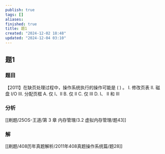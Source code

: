 ```yaml
---
publish: true
tags: []
aliases: 
finished: true
title: 题1
created: "2024-12-02 18:48"
updated: "2024-12-04 03:10"
---
```

## 题1
### 题目
【2011】在缺页处理过程中，操作系统执行的操作可能是 ( ) 。
I. 修改页表 
II. 磁盘 I/O 
III. 分配页框
A. 仅 I、II 
B. 仅 II 
C. 仅 III 
D. I、 II 和 III
### 分析
[[刷题/25OS-王道/第 3 章 内存管理/3.2 虚拟内存管理/题43]]
### 解
[[刷题/408历年真题解析/2011年408真题操作系统篇/题28]]
